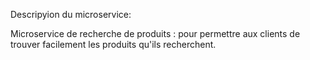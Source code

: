 
Descripyion du microservice:

Microservice de recherche de produits : pour permettre aux clients de trouver facilement les produits qu'ils recherchent.
